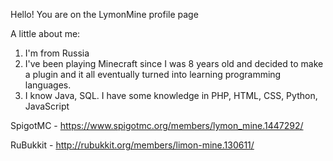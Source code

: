 Hello!
You are on the LymonMine profile page

A little about me:
1. I'm from Russia
2. I've been playing Minecraft since I was 8 years old and decided to make a plugin and it all eventually turned into learning programming languages.
3. I know Java, SQL. I have some knowledge in PHP, HTML, CSS, Python, JavaScript

SpigotMC - https://www.spigotmc.org/members/lymon_mine.1447292/

RuBukkit - http://rubukkit.org/members/limon-mine.130611/
